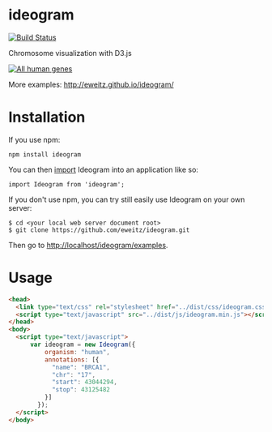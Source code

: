 # ideogram

[![Build Status](https://travis-ci.org/eweitz/ideogram.svg?branch=master)](https://travis-ci.org/eweitz/ideogram)

Chromosome visualization with D3.js

[![All human genes](https://raw.githubusercontent.com/eweitz/ideogram/master/examples/ideogram_histogram_all_human_genes.png)](http://eweitz.github.io/ideogram/annotations_histogram.html)

More examples: http://eweitz.github.io/ideogram/

# Installation

If you use npm:
```
npm install ideogram
```

You can then [import](https://developer.mozilla.org/en-US/docs/Web/JavaScript/Reference/Statements/import) Ideogram into an application like so:
```
import Ideogram from 'ideogram';
```

If you don't use npm, you can try still easily use Ideogram on your own server:
```
$ cd <your local web server document root>
$ git clone https://github.com/eweitz/ideogram.git
```

Then go to [http://localhost/ideogram/examples](http://localhost/ideogram/examples).


# Usage
```html
<head>
  <link type="text/css" rel="stylesheet" href="../dist/css/ideogram.css">
  <script type="text/javascript" src="../dist/js/ideogram.min.js"></script>
</head>
<body>
  <script type="text/javascript">
      var ideogram = new Ideogram({
          organism: "human",
          annotations: [{
            "name": "BRCA1",
            "chr": "17",
            "start": 43044294,
            "stop": 43125482
          }]
        });
  </script>
</body>
```
